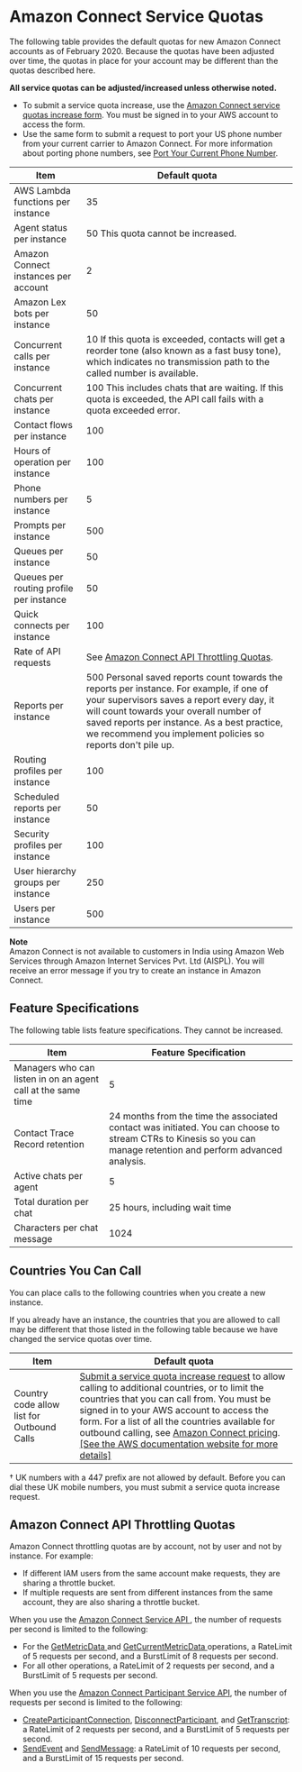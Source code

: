 # Amazon Connect Service Quotas<a name="amazon-connect-service-limits"></a>

The following table provides the default quotas for new Amazon Connect accounts as of February 2020\. Because the quotas have been adjusted over time, the quotas in place for your account may be different than the quotas described here\. 

**All service quotas can be adjusted/increased unless otherwise noted\.**
+ To submit a service quota increase, use the [Amazon Connect service quotas increase form](https://console.aws.amazon.com/support/home#/case/create?issueType=service-limit-increase&limitType=service-code-connect)\. You must be signed in to your AWS account to access the form\.
+ Use the same form to submit a request to port your US phone number from your current carrier to Amazon Connect\. For more information about porting phone numbers, see [Port Your Current Phone Number](port-phone-number.md)\.


| Item | Default quota | 
| --- | --- | 
|  AWS Lambda functions per instance  |  35  | 
|  Agent status per instance  |  50 This quota cannot be increased\.  | 
|  Amazon Connect instances per account  |  2  | 
|  Amazon Lex bots per instance  |  50  | 
|  Concurrent calls per instance  |  10 If this quota is exceeded, contacts will get a reorder tone \(also known as a fast busy tone\), which indicates no transmission path to the called number is available\.   | 
|  Concurrent chats per instance  |  100 This includes chats that are waiting\. If this quota is exceeded, the API call fails with a quota exceeded error\.  | 
|  Contact flows per instance  |  100  | 
|  Hours of operation per instance  |  100  | 
|  Phone numbers per instance  |  5  | 
|  Prompts per instance  |  500  | 
|  Queues per instance  |  50  | 
|  Queues per routing profile per instance  |  50  | 
|  Quick connects per instance  |  100  | 
|  Rate of API requests  |  See [Amazon Connect API Throttling Quotas](#connect-api-quotas)\.  | 
|  Reports per instance  |  500 Personal saved reports count towards the reports per instance\. For example, if one of your supervisors saves a report every day, it will count towards your overall number of saved reports per instance\. As a best practice, we recommend you implement policies so reports don't pile up\.   | 
|  Routing profiles per instance  |  100  | 
|  Scheduled reports per instance  |  50  | 
|  Security profiles per instance  |  100  | 
|  User hierarchy groups per instance  |  250  | 
|  Users per instance  |  500  | 

**Note**  
Amazon Connect is not available to customers in India using Amazon Web Services through Amazon Internet Services Pvt\. Ltd \(AISPL\)\. You will receive an error message if you try to create an instance in Amazon Connect\.

## Feature Specifications<a name="feature-limits"></a>

The following table lists feature specifications\. They cannot be increased\.


| Item | Feature Specification | 
| --- | --- | 
| Managers who can listen in on an agent call at the same time  |  5  | 
|  Contact Trace Record retention  |  24 months from the time the associated contact was initiated\.  You can choose to stream CTRs to Kinesis so you can manage retention and perform advanced analysis\.  | 
|  Active chats per agent  |  5  | 
|  Total duration per chat  |  25 hours, including wait time  | 
|  Characters per chat message  |  1024  | 

## Countries You Can Call<a name="country-code-allow-list"></a>

You can place calls to the following countries when you create a new instance\.

If you already have an instance, the countries that you are allowed to call may be different that those listed in the following table because we have changed the service quotas over time\.


| Item | Default quota | 
| --- | --- | 
| Country code allow list for Outbound Calls |  [Submit a service quota increase request](https://console.aws.amazon.com/support/home#/case/create?issueType=service-limit-increase&limitType=service-code-connect) to allow calling to additional countries, or to limit the countries that you can call from\. You must be signed in to your AWS account to access the form\. For a list of all the countries available for outbound calling, see [Amazon Connect pricing](http://aws.amazon.com/connect/pricing/)\.  [\[See the AWS documentation website for more details\]](http://docs.aws.amazon.com/connect/latest/adminguide/amazon-connect-service-limits.html)  | 

† UK numbers with a 447 prefix are not allowed by default\. Before you can dial these UK mobile numbers, you must submit a service quota increase request\.

## Amazon Connect API Throttling Quotas<a name="connect-api-quotas"></a>

Amazon Connect throttling quotas are by account, not by user and not by instance\. For example: 
+ If different IAM users from the same account make requests, they are sharing a throttle bucket\. 
+ If multiple requests are sent from different instances from the same account, they are also sharing a throttle bucket\. 

 When you use the [Amazon Connect Service API ](https://docs.aws.amazon.com/connect/latest/APIReference/welcome.html), the number of requests per second is limited to the following:
+ For the [GetMetricData ](https://docs.aws.amazon.com/connect/latest/APIReference/API_GetMetricData.html) and [GetCurrentMetricData ](https://docs.aws.amazon.com/connect/latest/APIReference/API_GetCurrentMetricData.html) operations, a RateLimit of 5 requests per second, and a BurstLimit of 8 requests per second\.
+ For all other operations, a RateLimit of 2 requests per second, and a BurstLimit of 5 requests per second\.

 When you use the [Amazon Connect Participant Service API](https://docs.aws.amazon.com/connect-participant/latest/APIReference/Welcome.html), the number of requests per second is limited to the following:
+  [CreateParticipantConnection](https://docs.aws.amazon.com/connect/latest/APIReference/API_CreateParticipantConnection.html), [DisconnectParticipant](https://docs.aws.amazon.com/connect/latest/APIReference/API_DisconnectParticipant.html), and [GetTranscript](https://docs.aws.amazon.com/connect/latest/APIReference/API_GetTranscript.html): a RateLimit of 2 requests per second, and a BurstLimit of 5 requests per second\.
+  [SendEvent](https://docs.aws.amazon.com/connect/latest/APIReference/API_SendEvent.html) and [SendMessage](https://docs.aws.amazon.com/connect/latest/APIReference/API_SendMessage.html): a RateLimit of 10 requests per second, and a BurstLimit of 15 requests per second\.